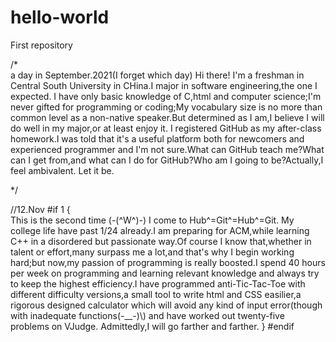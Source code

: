 # hello-world
First repository

/*  
  a day in September.2021(I forget which day)
  Hi there!
  I'm a freshman in Central South University in CHina.I major in software engineering,the one I expected.
  I have only basic knowledge of C,html and computer science;I'm never gifted for programming or coding;My vocabulary size is no more than common level as a non-native speaker.But determined as I am,I believe I will do well in my major,or at least enjoy it.
  I registered GitHub as my after-class homework.I was told that it's a useful platform both for newcomers and experienced programmer and I'm not sure.What can GitHub teach me?What can I get from,and what can I do for GitHub?Who am I going to be?Actually,I feel ambivalent.
  Let it be.
  
*/

//12.Nov
#if 1
{  
  This is the second time (-(^W^)-) I come to Hub^=Git^=Hub^=Git.
  My college life have past 1/24 already.I am preparing for ACM,while learning C++ in a disordered but passionate way.Of course I know that,whether in talent or effort,many surpass me a lot,and that's why I begin working hard;but now,my passion of programming is really boosted.I spend 40 hours per week on programming and learning relevant knowledge and always try to keep the highest efficiency.I have programmed anti-Tic-Tac-Toe with different difficulty versions,a small tool to write html and CSS easilier,a rigorous designed calculator which will avoid any kind of input error(though with inadequate functions(-__-)\\) and have worked out twenty-five problems on VJudge.
  Admittedly,I will go farther and farther. 
}
#endif


